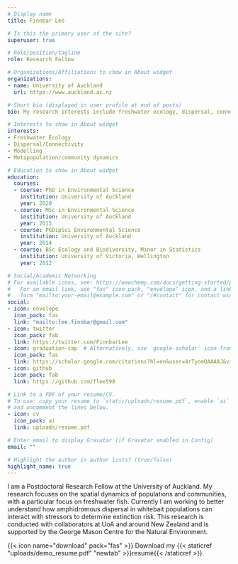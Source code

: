 ```yaml
---
# Display name
title: Finnbar Lee

# Is this the primary user of the site?
superuser: true

# Role/position/tagline
role: Research Fellow

# Organizations/Affiliations to show in About widget
organizations:
- name: University of Auckland
  url: https://www.auckland.ac.nz

# Short bio (displayed in user profile at end of posts)
bio: My research interests include freshwater ecology, dispersal, connectivity and modelling.

# Interests to show in About widget
interests:
- Freshwater Ecology
- Dispersal/Connectivity
- Modelling
- Metapopulation/community dynamics

# Education to show in About widget
education:
  courses:
  - course: PhD in Environmental Science
    institution: University of Auckland
    year: 2020
  - course: MSc in Environmental Science
    institution: University of Auckland
    year: 2015
  - course: PGDipSci Environmental Science 
    institution: University of Auckland
    year: 2014
  - course: BSc Ecology and Biodiversity, Minor in Statistics
    institution: University of Victoria, Wellington
    year: 2012

# Social/Academic Networking
# For available icons, see: https://wowchemy.com/docs/getting-started/page-builder/#icons
#   For an email link, use "fas" icon pack, "envelope" icon, and a link in the
#   form "mailto:your-email@example.com" or "/#contact" for contact widget.
social:
- icon: envelope
  icon_pack: fas
  link: "mailto:lee.finnbar@gmail.com"
- icon: twitter
  icon_pack: fab
  link: https://twitter.com/FinnbarLee
- icon: graduation-cap  # Alternatively, use `google-scholar` icon from `ai` icon pack
  icon_pack: fas
  link: https://scholar.google.com/citations?hl=en&user=4rTyomQAAAAJ&view_op=list_works&alert_preview_top_rm=2&sortby=pubdate
- icon: github
  icon_pack: fab
  link: https://github.com/flee598

# Link to a PDF of your resume/CV.
# To use: copy your resume to `static/uploads/resume.pdf`, enable `ai` icons in `params.toml`, 
# and uncomment the lines below.
- icon: cv
  icon_pack: ai
  link: uploads/resume.pdf

# Enter email to display Gravatar (if Gravatar enabled in Config)
email: ""

# Highlight the author in author lists? (true/false)
highlight_name: true
---
```


I am a Postdoctoral Research Fellow at the University of Auckland. My research focuses on the spatial dynamics of populations and communities, with a particular focus on freshwater fish. Currently I am working to better understand how amphidromous dispersal in whitebait populations can interact with stressors to determine extinction risk. This research is conducted with collaborators at UoA and around New Zealand and is supported by the George Mason Centre for the Natural Environment.

{{< icon name="download" pack="fas" >}} Download my {{< staticref "uploads/demo_resume.pdf" "newtab" >}}resumé{{< /staticref >}}.
